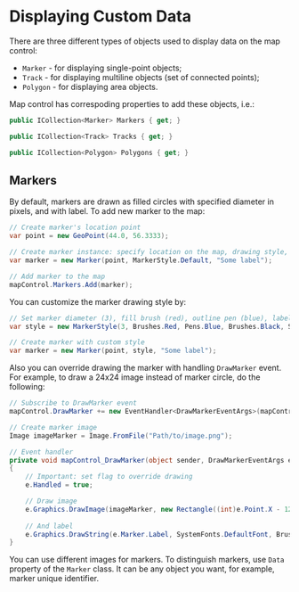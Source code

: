 # Displaying Custom Data
There are three different types of objects used to display data on the map control:
* `Marker` - for displaying single-point objects;
* `Track` - for displaying multiline objects (set of connected points);
* `Polygon` - for displaying area objects.

Map control has correspoding properties to add these objects, i.e.:

```csharp
public ICollection<Marker> Markers { get; }
```
```csharp
public ICollection<Track> Tracks { get; }
```
```csharp
public ICollection<Polygon> Polygons { get; }
```

## Markers

By default, markers are drawn as filled circles with specified diameter in pixels, and with label.
To add new marker to the map:

```csharp
// Create marker's location point
var point = new GeoPoint(44.0, 56.3333);

// Create marker instance: specify location on the map, drawing style, and label
var marker = new Marker(point, MarkerStyle.Default, "Some label");

// Add marker to the map
mapControl.Markers.Add(marker);
```

You can customize the marker drawing style by:

```csharp
// Set marker diameter (3), fill brush (red), outline pen (blue), label brush (black), label font (default system), label formatting (generic default)
var style = new MarkerStyle(3, Brushes.Red, Pens.Blue, Brushes.Black, SystemFonts.DefaultFont, StringFormat.GenericDefault);

// Create marker with custom style
var marker = new Marker(point, style, "Some label");
```

Also you can override drawing the marker with handling `DrawMarker` event.
For example, to draw a 24x24 image instead of marker circle, do the following:

```csharp
// Subscribe to DrawMarker event
mapControl.DrawMarker += new EventHandler<DrawMarkerEventArgs>(mapControl_DrawMarker);

// Create marker image
Image imageMarker = Image.FromFile("Path/to/image.png");

// Event handler
private void mapControl_DrawMarker(object sender, DrawMarkerEventArgs e)
{
    // Important: set flag to override drawing
    e.Handled = true;

    // Draw image
    e.Graphics.DrawImage(imageMarker, new Rectangle((int)e.Point.X - 12, (int)e.Point.Y - 24, 24, 24));
    
    // And label
    e.Graphics.DrawString(e.Marker.Label, SystemFonts.DefaultFont, Brushes.Red, new PointF(e.Point.X, e.Point.Y + 5), new StringFormat() { Alignment = StringAlignment.Center, LineAlignment = StringAlignment.Near });
}

```
You can use different images for markers. To distinguish markers, use `Data` property of the `Marker` class. It can be any object you want, for example, marker unique identifier.